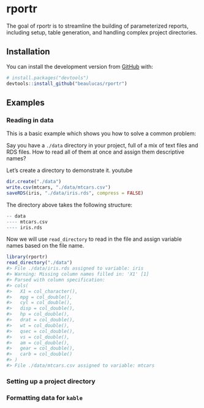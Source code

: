 
<!-- README.md is generated from README.Rmd. Please edit that file -->

# rportr

<!-- badges: start -->

<!-- badges: end -->

The goal of rportr is to streamline the building of parameterized
reports, including setup, table generation, and handling complex project
directories.

## Installation

You can install the development version from
[GitHub](https://github.com/) with:

``` r
# install.packages("devtools")
devtools::install_github("beaulucas/rportr")
```

## Examples

### Reading in data

This is a basic example which shows you how to solve a common problem:

Say you have a `./data` directory in your project, full of a mix of text
files and RDS files. How to read all of them at once and assign them
descriptive names?

Let’s create a directory to demonstrate it. youtube

``` r
dir.create("./data")
write.csv(mtcars, "./data/mtcars.csv")
saveRDS(iris, "./data/iris.rds", compress = FALSE)
```

The directory above takes the following structure:

``` r
-- data
---- mtcars.csv
---- iris.rds
```

Now we will use `read_directory` to read in the file and assign variable
names based on the file name.

``` r
library(rportr)
read_directory("./data")
#> File ./data/iris.rds assigned to variable: iris
#> Warning: Missing column names filled in: 'X1' [1]
#> Parsed with column specification:
#> cols(
#>   X1 = col_character(),
#>   mpg = col_double(),
#>   cyl = col_double(),
#>   disp = col_double(),
#>   hp = col_double(),
#>   drat = col_double(),
#>   wt = col_double(),
#>   qsec = col_double(),
#>   vs = col_double(),
#>   am = col_double(),
#>   gear = col_double(),
#>   carb = col_double()
#> )
#> File ./data/mtcars.csv assigned to variable: mtcars
```

### Setting up a project directory

### Formatting data for `kable`
